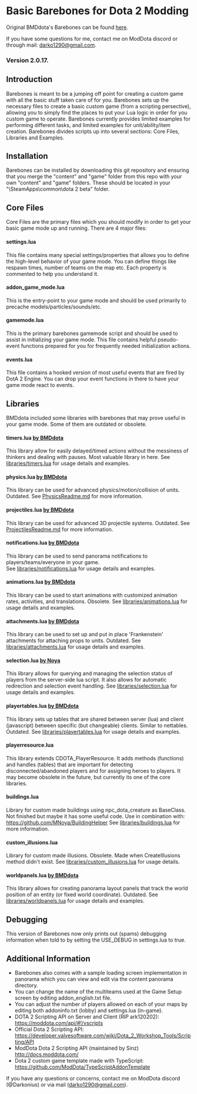 # Basic Barebones for Dota 2 Modding

Original BMDdota's Barebones can be found [here](https://github.com/bmddota/barebones).

If you have some questions for me, contact me on ModDota discord or through mail: darko1290@gmail.com.

### Version 2.0.17.

## Introduction
Barebones is meant to be a jumping off point for creating a custom game with all the basic stuff taken care of for you.
Barebones sets up the necessary files to create a basic custom game (from a scripting persective), allowing you to simply find the places to put your Lua logic in order for you custom game to operate.
Barebones currently provides limited examples for performing different tasks, and limited examples for unit/ability/item creation.
Barebones divides scripts up into several sections: Core Files, Libraries and Examples.

## Installation
Barebones can be installed by downloading this git repository and ensuring that you merge the "content" and "game" folder from this repo with your own "content" and "game" folders.  These should be located in your "<SteamLibraryDirectory>\SteamApps\common\dota 2 beta\" folder.

## Core Files
Core Files are the primary files which you should modify in order to get your basic game mode up and running. There are 4 major files:

#### settings.lua
This file contains many special settings/properties that allows you to define the high-level behavior of your game mode.
You can define things like respawn times, number of teams on the map etc.  Each property is commented to help you understand it.

#### addon_game_mode.lua
This is the entry-point to your game mode and should be used primarily to precache models/particles/sounds/etc.

#### gamemode.lua
This is the primary barebones gamemode script and should be used to assist in initializing your game mode.
This file contains helpful pseudo-event functions prepared for you for frequently needed initialization actions.

#### events.lua
This file contains a hooked version of most useful events that are fired by DotA 2 Engine.
You can drop your event functions in there to have your game mode react to events.

## Libraries
BMDdota included some libraries with barebones that may prove useful in your game mode. Some of them are outdated or obsolete.

#### timers.lua [by BMDdota](https://github.com/bmddota)
This library allow for easily delayed/timed actions without the messiness of thinkers and dealing with pauses. Most valuable library in here.
See [libraries/timers.lua](https://github.com/DarkoniusXNG/barebones/tree/source2/game/dota_addons/barebones/scripts/vscripts/libraries/timers.lua) for usage details and examples.

#### physics.lua [by BMDdota](https://github.com/bmddota)
This library can be used for advanced physics/motion/collision of units. Outdated.
See [PhysicsReadme.md](https://github.com/DarkoniusXNG/barebones/blob/source2/PhysicsReadme.md) for more information.

#### projectiles.lua [by BMDdota](https://github.com/bmddota)
This library can be used for advanced 3D projectile systems. Outdated.
See [ProjectilesReadme.md](https://github.com/DarkoniusXNG/barebones/blob/source2/ProjectilesReadme.md) for more information.

#### notifications.lua [by BMDdota](https://github.com/bmddota)
This library can be used to send panorama notifications to players/teams/everyone in your game.  
See [libraries/notifications.lua](https://github.com/DarkoniusXNG/barebones/tree/source2/game/dota_addons/barebones/scripts/vscripts/libraries/notifications.lua) for usage details and examples.

#### animations.lua [by BMDdota](https://github.com/bmddota)
This library can be used to start animations with customized animation rates, activities, and translations. Obsolete.
See [libraries/animations.lua](https://github.com/DarkoniusXNG/barebones/tree/source2/game/dota_addons/barebones/scripts/vscripts/libraries/animations.lua) for usage details and examples.

#### attachments.lua [by BMDdota](https://github.com/bmddota)
This library can be used to set up and put in place 'Frankenstein' attachments for attaching props to units. Outdated.
See [libraries/attachments.lua](https://github.com/DarkoniusXNG/barebones/tree/source2/game/dota_addons/barebones/scripts/vscripts/libraries/attachments.lua) for usage details and examples.

#### selection.lua [by Noya](https://github.com/MNoya)
This library allows for querying and managing the selection status of players from the server-side lua script.  It also allows for automatic redirection and selection event handling.
See [libraries/selection.lua](https://github.com/DarkoniusXNG/barebones/tree/source2/game/dota_addons/barebones/scripts/vscripts/libraries/selection.lua) for usage details and examples.  

#### playertables.lua [by BMDdota](https://github.com/bmddota)
This library sets up tables that are shared between server (lua) and client (javascript) between specific (but changeable) clients. Similar to nettables. Outdated.
See [libraries/playertables.lua](https://github.com/DarkoniusXNG/barebones/tree/source2/game/dota_addons/barebones/scripts/vscripts/libraries/playertables.lua) for usage details and examples.

#### playerresource.lua
This library extends CDOTA_PlayerResource. It adds methods (functions) and handles (tables) that are important for detecting disconnected/abandoned players and for assigning heroes to players. 
It may become obsolete in the future, but currently its one of the core libraries.

#### buildings.lua
Library for custom made buildings using npc_dota_creature as BaseClass. Not finished but maybe it has some useful code. Use in combination with: https://github.com/MNoya/BuildingHelper
See [libraries/buildings.lua](https://github.com/DarkoniusXNG/barebones/tree/source2/game/dota_addons/barebones/scripts/vscripts/libraries/buildings.lua) for more information.

#### custom_illusions.lua
Library for custom made illusions. Obsolete. Made when CreateIllusions method didn't exist.
See [libraries/custom_illusions.lua](https://github.com/DarkoniusXNG/barebones/tree/source2/game/dota_addons/barebones/scripts/vscripts/libraries/custom_illusions.lua) for usage details.

#### worldpanels.lua [by BMDdota](https://github.com/bmddota)
This library allows for creating panorama layout panels that track the world position of an entity (or fixed world coordinate). Outdated.
See [libraries/worldpanels.lua](https://github.com/DarkoniusXNG/barebones/tree/source2/game/dota_addons/barebones/scripts/vscripts/libraries/worldpanels.lua) for usage details and examples.

## Debugging
This version of Barebones now only prints out (spams) debugging information when told to by setting the USE_DEBUG in settings.lua to true.

## Additional Information
- Barebones also comes with a sample loading screen implementation in panorama which you can view and edit via the content panorama directory.
- You can change the name of the multiteams used at the Game Setup screen by editing addon_english.txt file.
- You can adjust the number of players allowed on each of your maps by editing both addoninfo.txt (lobby) and settings.lua (in-game).
- DOTA 2 Scripting API on Server and Client (RIP ark120202): https://moddota.com/api/#!/vscripts
- Official Dota 2 Scripting API: https://developer.valvesoftware.com/wiki/Dota_2_Workshop_Tools/Scripting/API
- ModDota Dota 2 Scripting API (maintained by Sinz) http://docs.moddota.com/
- Dota 2 custom game template made with TypeScript: https://github.com/ModDota/TypeScriptAddonTemplate

If you have any questions or concerns, contact me on ModDota discord (@Darkonius) or via mail (darko1290@gmail.com).

